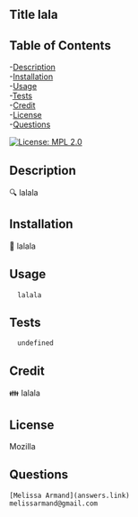 ## Title lala

  ## Table of Contents
  -[Description](#description) <br>
  -[Installation](#installation) <br>
  -[Usage](#usage) <br>
  -[Tests](#tests) <br>
  -[Credit](#credit) <br>
  -[License](#license) <br>
  -[Questions](#questions)

  [![License: MPL 2.0](https://img.shields.io/badge/License-MPL%202.0-brightgreen.svg)](https://opensource.org/licenses/MPL-2.0)

  ## Description
  🔍 lalala

  ## Installation
  💾 lalala

  ## Usage
      lalala

  ## Tests
      undefined

  ## Credit
  👪 lalala

  ## License
  Mozilla

  ## Questions

    [Melissa Armand](answers.link)
    melissarmand@gmail.com
